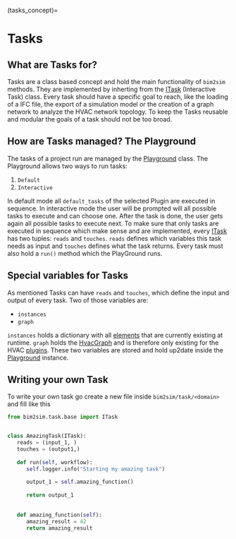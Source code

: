 (tasks_concept)=

# Tasks

## What are Tasks for?

Tasks are a class based concept and hold the main functionality of `bim2sim` 
methods. They are implemented by inherting from the [ITask](ITask) 
(Interactive Task) class. Every task should have a specific goal to reach, like
the loading of a IFC file, the export of a simulation model or the creation of a
 graph network to analyze the HVAC network topology. To keep the Tasks reusable
and modular the goals of a task should not be too broad.

## How are Tasks managed? The Playground

The tasks of a project run are managed by the [Playground](Playground) class.
The Playground allows two ways to run tasks:

1. `Default`
2. `Interactive`

In default mode all `default_tasks` of the selected Plugin are executed in
sequence. In interactive mode the user will be prompted will all possible
tasks
to execute and can choose one. After the task is done, the user gets again
all possible tasks to execute next. To make sure that only tasks are executed in
sequence which make sense and are implemented, every [ITask](ITask) has two
tuples: `reads` and `touches`. `reads` defines which variables this task needs 
as input and `touches` defines what the task returns. Every task must also hold 
a `run()` method which the PlayGround runs.

## Special variables for Tasks
As mentioned Tasks can have `reads` and `touches`, which define the input and 
output of every task. Two of those variables are:

* `instances`
* `graph`

`instances` holds a dictionary with all [elements](elements) that are currently
existing at runtime. `graph` holds the [HvacGraph](HvacGraph) and is therefore
only existing for the HVAC [plugins](plugins). These two variables are stored 
and hold up2date inside the [Playground](Playground) instance. 

## Writing your own Task
To write your own task go create a new file inside `bim2sim/task/<domain>` and 
fill like this 

```python
from bim2sim.task.base import ITask


class AmazingTask(ITask):
   reads = (input_1, )
   touches = (output1,)
   
   def run(self, workflow):
      self.logger.info("Starting my amazing task")
      
      output_1 = self.amazing_function()
      
      return output_1
   
   
   def amazing_function(self):
      amazing_result = 42
      return amazing_result
```
